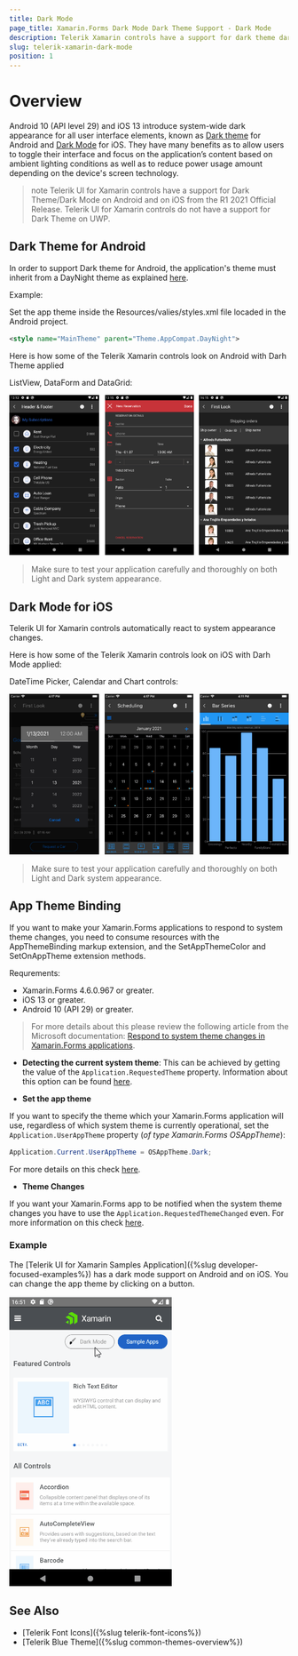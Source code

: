```yaml
---
title: Dark Mode
page_title: Xamarin.Forms Dark Mode Dark Theme Support - Dark Mode
description: Telerik Xamarin controls have a support for dark theme dark mode
slug: telerik-xamarin-dark-mode
position: 1
---
```


# Overview

Android 10 (API level 29) and iOS 13 introduce system-wide dark appearance for all user interface elements, known as [Dark theme](https://developer.android.com/guide/topics/ui/look-and-feel/darktheme) for Android and [Dark Mode](https://developer.apple.com/documentation/xcode/supporting_dark_mode_in_your_interface) for iOS. They have many benefits as to allow users to toggle their interface and focus on the application’s content based on ambient lighting conditions as well as to reduce power usage amount depending on the device's screen technology.

>note Telerik UI for Xamarin controls have a support for Dark Theme/Dark Mode on Android and on iOS from the R1 2021 Official Release. Telerik UI for Xamarin controls do not have a support for Dark Theme on UWP.

## Dark Theme for Android

In order to support Dark theme for Android, the application's theme must inherit from a DayNight theme as explained [here](https://developer.android.com/guide/topics/ui/look-and-feel/darktheme#supporting_dark_theme_in_your_app).

Example:

Set the app theme inside the Resources/valies/styles.xml file locaded in the Android project.

```xml
<style name="MainTheme" parent="Theme.AppCompat.DayNight">
```

Here is how some of the Telerik Xamarin controls look on Android with Darh Theme applied

ListView, DataForm and DataGrid:

![Telerik Xamarin Android Dark Theme](images/telerik-android-dark-theme.png)

> Make sure to test your application carefully and thoroughly on both Light and Dark system appearance.

## Dark Mode for iOS

Telerik UI for Xamarin controls automatically react to system appearance changes.

Here is how some of the Telerik Xamarin controls look on iOS with Darh Mode applied:

DateTime Picker, Calendar and Chart controls:

![Telerik Xamarin iOS Dark Mode](images/telerik-ios-dark-mode.png)

> Make sure to test your application carefully and thoroughly on both Light and Dark system appearance.

## App Theme Binding

If you want to make your Xamarin.Forms applications to respond to system theme changes, you need to consume resources with the AppThemeBinding markup extension, and the SetAppThemeColor and SetOnAppTheme<T> extension methods.

Requrements: 

* Xamarin.Forms 4.6.0.967 or greater.
* iOS 13 or greater.
* Android 10 (API 29) or greater.

> For more details about this please review the following article from the Microsoft documentation: [Respond to system theme changes in Xamarin.Forms applications](https://docs.microsoft.com/en-us/xamarin/xamarin-forms/user-interface/theming/system-theme-changes).

* **Detecting the current system theme**: This can be achieved by getting the value of the `Application.RequestedTheme` property. Information about this option can be found [here](https://docs.microsoft.com/en-us/xamarin/xamarin-forms/user-interface/theming/system-theme-changes#detect-the-current-system-theme).

* **Set the app theme**

If you want to specify the theme which your Xamarin.Forms application will use, regardless of which system theme is currently operational, set the `Application.UserAppTheme` property (*of type Xamarin.Forms OSAppTheme*):

```C#
Application.Current.UserAppTheme = OSAppTheme.Dark;
```

For more details on this check [here](https://docs.microsoft.com/en-us/xamarin/xamarin-forms/user-interface/theming/system-theme-changes#set-the-current-user-theme).

* **Theme Changes**

If you want your Xamarin.Forms app to be notified when the system theme changes you have to use the `Application.RequestedThemeChanged` even. For more information on this check [here](https://docs.microsoft.com/en-us/xamarin/xamarin-forms/user-interface/theming/system-theme-changes#react-to-theme-changes).

### Example

The [Telerik UI for Xamarin Samples Application]({%slug developer-focused-examples%}) has a dark mode support on Android and on iOS. You can change the app theme by clicking on a button. 

![Telerik Xamarin controls Light Dark appearance](images/dark-light-mode-xamarin-telerik-app.gif)

## See Also

* [Telerik Font Icons]({%slug telerik-font-icons%})
* [Telerik Blue Theme]({%slug common-themes-overview%})

